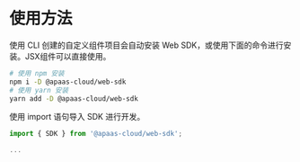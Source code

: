 # 使用方法

使用 CLI 创建的自定义组件项目会自动安装 Web SDK，或使用下面的命令进行安装。JSX组件可以直接使用。

```bash
# 使用 npm 安装
npm i -D @apaas-cloud/web-sdk
# 使用 yarn 安装
yarn add -D @apaas-cloud/web-sdk
```

使用 import 语句导入 SDK 进行开发。

```typescript
import { SDK } from '@apaas-cloud/web-sdk';

...
```
